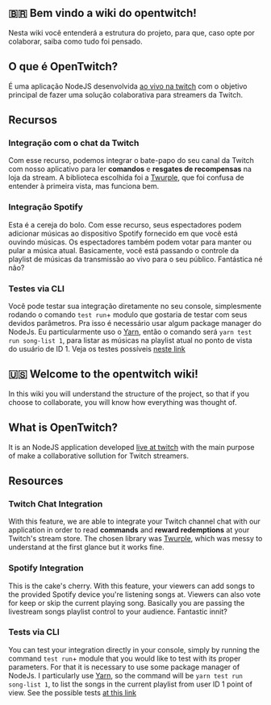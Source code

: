 ## 🇧🇷 Bem vindo a wiki do **opentwitch**!
Nesta wiki você entenderá a estrutura do projeto, para que, caso opte por colaborar, saiba como tudo foi pensado.

## O que é OpenTwitch?
É uma aplicação NodeJS desenvolvida [ao vivo na twitch](https://twitch.tv/oninjadev) com o objetivo principal de fazer uma solução colaborativa para streamers da Twitch.
## Recursos
### Integração com o chat da Twitch
Com esse recurso, podemos integrar o bate-papo do seu canal da Twitch com nosso aplicativo para ler **comandos** e **resgates de recompensas** na loja da stream. A biblioteca escolhida foi a [Twurple](twurple.js.org/), que foi confusa de entender à primeira vista, mas funciona bem.
### Integração Spotify
Esta é a cereja do bolo. Com esse recurso, seus espectadores podem adicionar músicas ao dispositivo Spotify fornecido em que você está ouvindo músicas. Os espectadores também podem votar para manter ou pular a música atual. Basicamente, você está passando o controle da playlist de músicas da transmissão ao vivo para o seu público. Fantástica né não?
### Testes via CLI
Você pode testar sua integração diretamente no seu console, simplesmente rodando o comando `test run`+ modulo que gostaria de testar com seus devidos parâmetros. Pra isso é necessário usar algum package manager do NodeJs. Eu particularmente uso o [Yarn](https://yarnpkg.com/), então o comando será `yarn test run song-list 1`, para listar as músicas na playlist atual no ponto de vista do usuário de ID 1. Veja os testes possíveis [neste link](https://github.com/jhonatanjunio/opentwitch/wiki/Tests)
<br/>

## 🇺🇸 Welcome to the **opentwitch** wiki!
In this wiki you will understand the structure of the project, so that if you choose to collaborate, you will know how everything was thought of.

## What is OpenTwitch?
It is an NodeJS application developed [live at twitch](https://twitch.tv/oninjadev) with the main purpose of make a collaborative sollution for Twitch streamers.
## Resources
### Twitch Chat Integration
With this feature, we are able to integrate your Twitch channel chat with our application in order to read **commands** and **reward redemptions** at your Twitch's stream store. The chosen library was [Twurple](twurple.js.org/), which was messy to understand at the first glance but it works fine.
### Spotify Integration
This is the cake's cherry. With this feature, your viewers can add songs to the provided Spotify device you're listening songs at. Viewers can also vote for keep or skip the current playing song. Basically you are passing the livestream songs playlist control to your audience. Fantastic innit?
### Tests via CLI
You can test your integration directly in your console, simply by running the command `test run`+ module that you would like to test with its proper parameters. For that it is necessary to use some package manager of NodeJs. I particularly use [Yarn](https://yarnpkg.com/), so the command will be `yarn test run song-list 1`, to list the songs in the current playlist from user ID 1 point of view. See the possible tests [at this link](https://github.com/jhonatanjunio/opentwitch/wiki/Tests)
<br/>